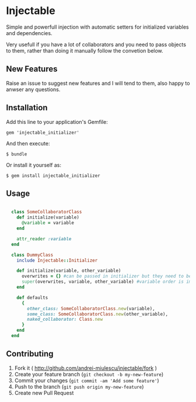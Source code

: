 # Injectable

Simple and powerfull injection with automatic setters for initialized variables and dependencies.

Very usefull if you have a lot of collaborators and you need to pass objects to them, rather than doing it manually follow the convetion below.

## New Features

Raise an issue to suggest new features and I will tend to them, also happy to anwser any questions.

## Installation

Add this line to your application's Gemfile:

    gem 'injectable_initializer'

And then execute:

    $ bundle

Or install it yourself as:

    $ gem install injectable_initializer

## Usage

```ruby

  class SomeCollaboratorClass
    def initialize(variable)
      @variable = variable
    end

    attr_reader :variable
  end

  class DummyClass
    include Injectable::Initializer

    def initialize(variable, other_variable)
      overwrites = {} #can be passed in initializer but they need to be passed first to super or just pass an empty hash
      super(overwrites, variable, other_variable) #variable order is important here
    end

    def defaults
      {
        other_class: SomeCollaboratorClass.new(variable),
        some_class: SomeCollaboratorClass.new(other_variable),
        naked_collaborator: Class.new
      }
    end
  end

```




## Contributing

1. Fork it ( http://github.com/andrei-miulescu/injectable/fork )
2. Create your feature branch (`git checkout -b my-new-feature`)
3. Commit your changes (`git commit -am 'Add some feature'`)
4. Push to the branch (`git push origin my-new-feature`)
5. Create new Pull Request
